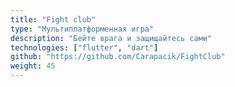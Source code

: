 ```yaml
---
title: "Fight club"
type: "Мультиплатформенная игра"
description: "Бейте врага и защищайтесь сами"
technologies: ["flutter", "dart"]
github: "https://github.com/Carapacik/FightClub"
weight: 45
---
```

